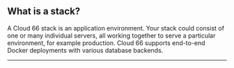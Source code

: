 <!-- usedin: [ _general/Introduction/faq.md] -->


## What is a stack?

A Cloud 66 stack is an application environment. Your stack could consist of one or many individual servers, all working together to serve a particular environment, for example production. Cloud 66 supports end-to-end Docker deployments with various database backends.

* * *

